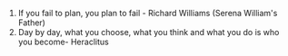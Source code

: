 1. If you fail to plan, you plan to fail - Richard Williams (Serena William's Father)
2. Day by day, what you choose, what you think and what you do is who you become- Heraclitus